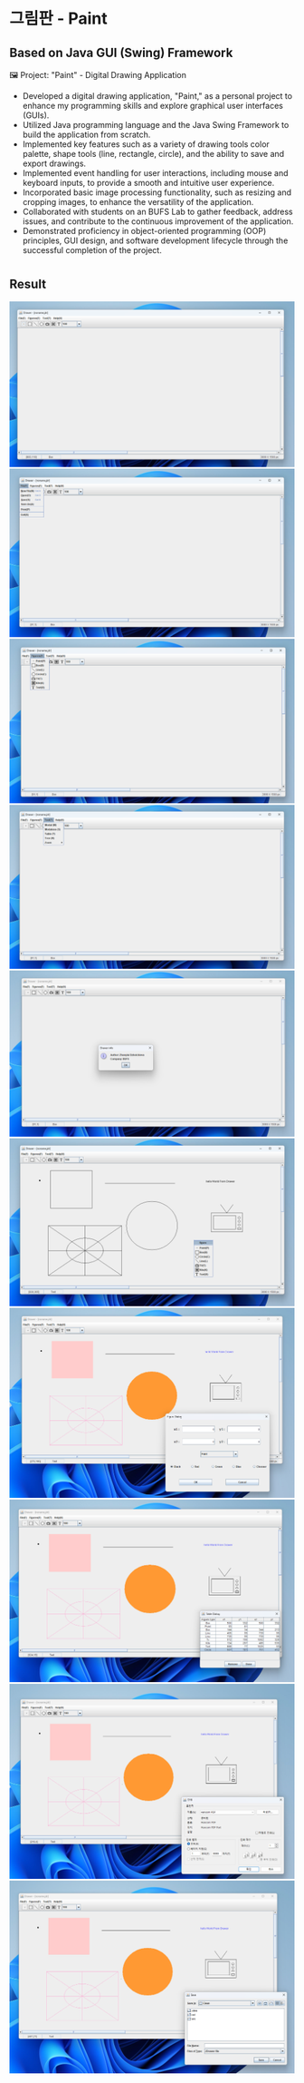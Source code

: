 # 그림판 - Paint 
## Based on Java GUI (Swing) Framework
🖼️
Project: "Paint" - Digital Drawing Application

* Developed a digital drawing application, "Paint," as a personal project to enhance my programming skills and explore graphical user interfaces (GUIs).
* Utilized Java programming language and the Java Swing Framework to build the application from scratch.
* Implemented key features such as a variety of drawing tools color palette, shape tools (line, rectangle, circle), and the ability to save and export drawings.
* Implemented event handling for user interactions, including mouse and keyboard inputs, to provide a smooth and intuitive user experience.
* Incorporated basic image processing functionality, such as resizing and cropping images, to enhance the versatility of the application.
* Collaborated with students on an BUFS Lab to gather feedback, address issues, and contribute to the continuous improvement of the application.
* Demonstrated proficiency in object-oriented programming (OOP) principles, GUI design, and software development lifecycle through the successful completion of the project.
#
## Result

![App Screenshot](/Result_Func/step01.png)
![App Screenshot](/Result_Func/step02.png)
![App Screenshot](/Result_Func/step10.png)
![App Screenshot](/Result_Func/step03.png)
![App Screenshot](/Result_Func/step04.png)
![App Screenshot](/Result_Func/step05.png)
![App Screenshot](/Result_Func/step06.png)
![App Screenshot](/Result_Func/step07.png)
![App Screenshot](/Result_Func/step08.png)
![App Screenshot](/Result_Func/step09.png)




